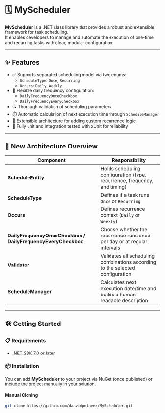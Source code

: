 # 🗓️ MyScheduler

**MyScheduler** is a .NET class library that provides a robust and extensible framework for task scheduling.  
It enables developers to manage and automate the execution of one-time and recurring tasks with clear, modular configuration.

---

## ✨ Features

- ✅ Supports separated scheduling model via two enums:
  - `ScheduleType`: `Once`, `Recurring`
  - `Occurs`: `Daily`, `Weekly`
- 🔘 Flexible daily frequency configuration:
  - `DailyFrequencyOnceCheckbox`
  - `DailyFrequencyEveryCheckbox`
- 🔍 Thorough validation of scheduling parameters
- ⏱️ Automatic calculation of next execution time through `ScheduleManager`
- 🧩 Extensible architecture for adding custom recurrence logic
- 🧪 Fully unit and integration tested with xUnit for reliability

---

## 🧠 New Architecture Overview

| Component | Responsibility |
|------------|----------------|
| **ScheduleEntity** | Holds scheduling configuration (type, recurrence, frequency, and timing) |
| **ScheduleType** | Defines if a task runs `Once` or `Recurring` |
| **Occurs** | Defines recurrence context (`Daily` or `Weekly`) |
| **DailyFrequencyOnceCheckbox / DailyFrequencyEveryCheckbox** | Choose whether the recurrence runs once per day or at regular intervals |
| **Validator** | Validates all scheduling combinations according to the selected configuration |
| **ScheduleManager** | Calculates next execution date/time and builds a human-readable description |

---

## 🛠️ Getting Started

### 📋 Requirements

- [.NET SDK 7.0 or later](https://dotnet.microsoft.com/en-us/download)

### 📦 Installation

You can add **MyScheduler** to your project via NuGet (once published) or include the project manually in your solution.

#### Manual Cloning

```bash
git clone https://github.com/daavidpelaeez/MyScheduler.git
